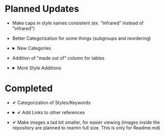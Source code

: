 # Planned Updates
- Make caps in style names consistent (ex. "Infrared" instead of "infrared")
- Better Categorization for some things (subgroups and reordering)
- <details>
    <summary> New Categories</summary>
  Categories:

  - 🔤 Prompt Parameters
  - 📔 Artists
  </details>
- Addition of "made out of" column for tables
- <details>
    <summary> More Style Additions</summary>
  
    |Planned Style Additions|
    |---|
    |--hd|
    |--vibe|
    |--fast|
    |--vibefast|
    |=-=-=-=-=-=-=-=-=-=-=-=|
    |matte|
    |contemporary|
    |stained glass|
    |latte art|
    |concept|
    |=-=-=-=-=-=-=-=-=-=-=-=|
    |glass paint|
    |watercolor|
    |tempera paint|
    |gouache paint|
    |spray paint|
    |=-=-=-=-=-=-=-=-=-=-=-=|
    |colored pencil|
    |crayon|
    |ink|
    |calligraphy|
    |chalk|
    |conte|
    |=-=-=-=-=-=-=-=-=-=-=-=|
    |stamp|
    |collage|
    |block printing|
    |magazine|
    |newspaper|
    |tattoo|
    |=-=-=-=-=-=-=-=-=-=-=-=|
    |etching|
    |lithography|
    |blueprint|
    |=-=-=-=-=-=-=-=-=-=-=-=|
    |glaze|
    |latex|
    |glitter|
    |azulejo|
    |=-=-=-=-=-=-=-=-=-=-=-=|
    |quilt|
    |knitted|
    |rug|
    |carpet|
    |felt or felt cloth|
    |crochet|
    |cross stich|
    |needle point|
    |patch|
    |sewen|
    |applique|
    |lace|
    |embroidery|
    |macrame|
    |=-=-=-=-=-=-=-=-=-=-=-=|
    |digital art|
    |anime|
    |data moshing|
    |logo|
    |icon|
    |tilemap|
    |raster|
    |photoshop|
    |isometric|
    |depth map|
    |=-=-=-=-=-=-=-=-=-=-=-=|
    |fractal|
    |algorithmic|
    |=-=-=-=-=-=-=-=-=-=-=-=|
    |concrete|
    |metal|
    |copper|
    |tin|
    |bronze|
    |brass|
    |aluminum|
    |iron|
    |steel|
    |gold|
    |platinum|
    |silver|
    |pottery|
    |paper|
    |marble|
    |granite|
    |yarn|
    |wax|
    |ice|
    |ivory|
    |mud brick|
    |brick|
    |pewter|
    |styrofoam|
    |=-=-=-=-=-=-=-=-=-=-=-=|
    |steampunk|
    |solarpunk|
    |bronzepunk|
    |dieselpunk|
    |decopunk|
    |atompunk|
    |biopunk|
    |cuberpunk|
    |postcyberpunk|
    |cypernoir|
    |clockpunk|
    |decopunk|
    |formicapunk|
    |synthwave|
    |retrowave|
    |Future Funk|
    |=-=-=-=-=-=-=-=-=-=-=-=|
    |16k|
    |Bloom|
    |cinematic|
    |digital art|
  
  </details>

# Completed
- ✔ Categorization of Styles/Keywords

- <details>
    <summary> ✔ Add Links to other references</summary>

    |Links|
    |---|
    |[Midjourney Dictionary](https://www.midjourney.com/app/library/dictionary/)|
    |[Midjourney Styles](https://www.midjourney.com/app/library/styles/)|
    |[Understanding MidJourney Through Teapots](https://rexwang8.github.io/resource/ai/teapot)|
    |[Artwork Styles](https://www.wikiart.org/en/paintings-by-style)|
  
  </details>
  
- ✔ Make images a tad bit smaller, for easier viewing (images inside the repository are planned to reamin full size. This is only for Readme.md)

